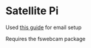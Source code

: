 # Satellite Pi

Used [this guide](https://realpython.com/python-send-email/) for email setup

Requires the fswebcam package